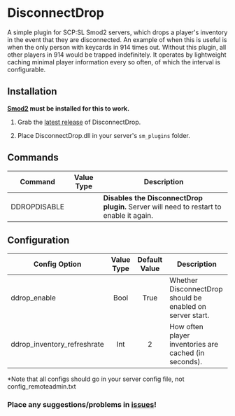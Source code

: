 # DisconnectDrop
A simple plugin for SCP:SL Smod2 servers, which drops a player's inventory in the event that they are disconnected. An example of when this is useful is when the only person with keycards in 914 times out. Without this plugin, all other players in 914 would be trapped indefinitely. It operates by lightweight caching minimal player information every so often, of which the interval is configurable.

## Installation
**[Smod2](https://github.com/Grover-c13/Smod2) must be installed for this to work.**

1. Grab the [latest release](https://github.com/NeonWizard/SCP-DisconnectDrop/releases/latest) of DisconnectDrop.
2) Place DisconnectDrop.dll in your server's `sm_plugins` folder.

## Commands
Command | Value Type | Description
--- | :---: | ---
DDROPDISABLE | | **Disables the DisconnectDrop plugin.** Server will need to restart to enable it again.

## Configuration
Config Option | Value Type | Default Value | Description
--- | :---: | :---: | ---
ddrop_enable | Bool | True | Whether DisconnectDrop should be enabled on server start.
ddrop_inventory_refreshrate | Int | 2 | How often player inventories are cached (in seconds).

*Note that all configs should go in your server config file, not config_remoteadmin.txt

### Place any suggestions/problems in [issues](https://github.com/NeonWizard/SCP-DisconnectDrop/issues)!
